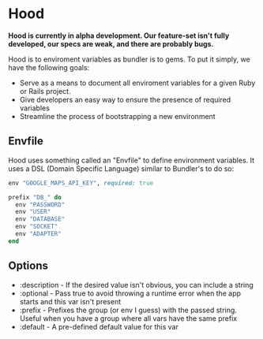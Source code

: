 # Hood

**Hood is currently in alpha development. Our feature-set isn't fully developed,
our specs are weak, and there are probably bugs.**

Hood is to enviroment variables as bundler is to gems. To put it simply, we have
the following goals:

* Serve as a means to document all enviroment variables for a given Ruby or
  Rails project.
* Give developers an easy way to ensure the presence of required variables
* Streamline the process of bootstrapping a new environment

## Envfile

Hood uses something called an "Envfile" to define environment variables. It uses
a DSL (Domain Specific Language) similar to Bundler's to do so:

```ruby
env "GOOGLE_MAPS_API_KEY", required: true

prefix "DB_" do
  env "PASSWORD"
  env "USER"
  env "DATABASE"
  env "SOCKET"
  env "ADAPTER"
end
```

## Options
* :description - If the desired value isn't obvious, you can include a string
* :optional - Pass true to avoid throwing a runtime error when the app starts and this var isn't present
* :prefix - Prefixes the group (or env I guess) with the passed string. Useful when you have a group where all vars have the same prefix
* :default - A pre-defined default value for this var
